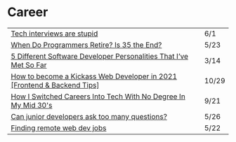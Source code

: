 # Career

|  |  |
| :--- | :--- |
| [Tech interviews are stupid](https://gomakethings.com/tech-interviews-are-stupid/) | 6/1 |
| [When Do Programmers Retire? Is 35 the End?](https://radiant-brushlands-42789.herokuapp.com/betterprogramming.pub/when-do-programmers-retire-is-35-the-end-72d173760ee2) | 5/23 |
| [5 Different Software Developer Personalities That I’ve Met So Far](https://betterprogramming.pub/5-different-software-developer-personalities-that-ive-met-so-far-13784f3a8d4a) | 3/14 |
| [How to become a Kickass Web Developer in 2021 \[Frontend & Backend Tips\]](https://dev.to/suniljoshi19/how-to-become-a-kickass-web-developer-in-2021-frontend-backend-tips-457h?utm_source=digest_mailer&utm_medium=email&utm_campaign=digest_email) | 10/29 |
| [How I Switched Careers Into Tech With No Degree In My Mid 30's](https://dev.to/willjohnsonio/how-i-switched-careers-into-tech-with-no-degree-in-my-mid-30-s-1n67?utm_source=digest_mailer&utm_medium=email&utm_campaign=digest_email) | 9/21 |
| [Can junior developers ask too many questions?](https://gomakethings.com/can-junior-developers-ask-too-many-questions/?mc_cid=cffc7a31e8&mc_eid=[UNIQID]) | 5/26 |
| [Finding remote web dev jobs](https://gomakethings.com/finding-remote-web-dev-jobs/?mc_cid=3601251ec6&mc_eid=[UNIQID]) | 5/22 |

